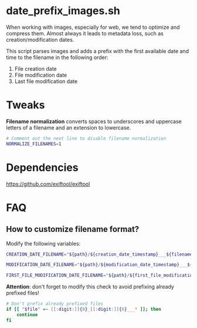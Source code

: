 # date_prefix_images.sh

When working with images, especially for web, we tend to optimize and compress them. Almost always it leads to metadata loss, such as creation/modification dates.

This script parses images and adds a prefix with the first available date and time to the filename in the following order:

1. File creation date
2. File modification date
3. Last file modification date

# Tweaks
**Filename normalization** converts spaces to underscores and uppercase letters of a filename and an extension to lowercase.

```bash
# Comment out the next line to disable filename normalization
NORMALIZE_FILENAMES=1
```

# Dependencies
<https://github.com/exiftool/exiftool>

# FAQ

## How to customize filename format?
Modify the following variables:

```bash
CREATION_DATE_FILENAME="${path}/${creation_date_timestamp}___${filename}.${extension}"

MODIFICATION_DATE_FILENAME="${path}/${modification_date_timestamp}___${filename}.${extension}"

FIRST_FILE_MODIFICATION_DATE_FILENAME="${path}/${first_file_modification_date_timestamp}___${filename}.${extension}"
```

**Attention**: don't forget to modify this check to avoid prefixing already prefixed files!

```bash
# Don't prefix already prefixed files
if [[ "$file" =~ [[:digit:]]{8}_[[:digit:]]{6}___* ]]; then
    continue
fi
```